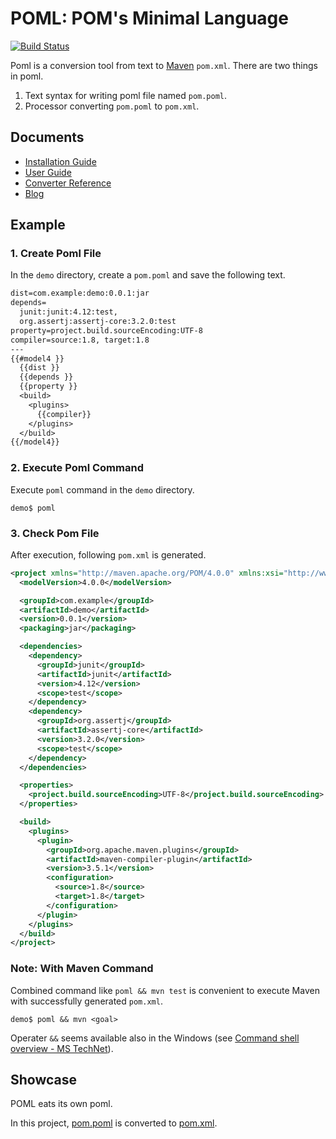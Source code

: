 # POML: POM's Minimal Language
[![Build Status](https://travis-ci.org/mamorum/poml.svg?branch=master)](https://travis-ci.org/mamorum/poml)

Poml is a conversion tool from text to [Maven](https://maven.apache.org/) `pom.xml`. There are two things in poml.

1. Text syntax for writing poml file named `pom.poml`.
2. Processor converting `pom.poml` to `pom.xml`.


## Documents
- [Installation Guide](doc/installation-guide.md)
- [User Guide](doc/user-guide.md)
- [Converter Reference](https://github.com/mamorum/poml/wiki)
- [Blog](http://java-poml.tumblr.com/)


## Example
### 1. Create Poml File
In the `demo` directory, create a `pom.poml` and save the following text.

```txt
dist=com.example:demo:0.0.1:jar
depends=
  junit:junit:4.12:test,
  org.assertj:assertj-core:3.2.0:test
property=project.build.sourceEncoding:UTF-8
compiler=source:1.8, target:1.8
---
{{#model4 }}
  {{dist }}
  {{depends }}
  {{property }}
  <build>
    <plugins>
      {{compiler}}
    </plugins>
  </build>
{{/model4}}
```


### 2. Execute Poml Command
Execute `poml` command in the `demo` directory.

```
demo$ poml
```

### 3. Check Pom File
After execution, following `pom.xml` is generated.

```xml
<project xmlns="http://maven.apache.org/POM/4.0.0" xmlns:xsi="http://www.w3.org/2001/XMLSchema-instance" xsi:schemaLocation="http://maven.apache.org/POM/4.0.0 http://maven.apache.org/xsd/maven-4.0.0.xsd">
  <modelVersion>4.0.0</modelVersion>

  <groupId>com.example</groupId>
  <artifactId>demo</artifactId>
  <version>0.0.1</version>
  <packaging>jar</packaging>

  <dependencies>
    <dependency>
      <groupId>junit</groupId>
      <artifactId>junit</artifactId>
      <version>4.12</version>
      <scope>test</scope>
    </dependency>
    <dependency>
      <groupId>org.assertj</groupId>
      <artifactId>assertj-core</artifactId>
      <version>3.2.0</version>
      <scope>test</scope>
    </dependency>
  </dependencies>

  <properties>
    <project.build.sourceEncoding>UTF-8</project.build.sourceEncoding>
  </properties>

  <build>
    <plugins>
      <plugin>
        <groupId>org.apache.maven.plugins</groupId>
        <artifactId>maven-compiler-plugin</artifactId>
        <version>3.5.1</version>
        <configuration>
          <source>1.8</source>
          <target>1.8</target>
        </configuration>
      </plugin>
    </plugins>
  </build>
</project>
```

### Note: With Maven Command
Combined command like `poml && mvn test` is convenient to execute Maven with successfully generated `pom.xml`. 

```
demo$ poml && mvn <goal>
```

Operater `&&` seems available also in the Windows (see [Command shell overview - MS TechNet](https://technet.microsoft.com/en-us/library/bb490954.aspx)).


## Showcase
POML eats its own poml.

In this project, [pom.poml](pom.poml) is converted to [pom.xml](pom.xml).
